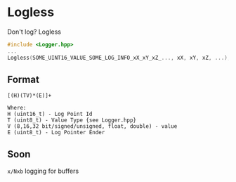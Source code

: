 # Logless

Don't log? Logless

```cpp
#include <Logger.hpp>
...
Logless(SOME_UINT16_VALUE_SOME_LOG_INFO_xX_xY_xZ_..., xX, xY, xZ, ...);
```

## Format
```
[(H)(TV)*(E)]+

Where:
H (uint16_t) - Log Point Id
T (uint8_t) - Value Type {see Logger.hpp}
V (8,16,32 bit/signed/unsigned, float, double) - value
E (uint8_t) - Log Pointer Ender
```

## Soon
`x/Nxb` logging for buffers